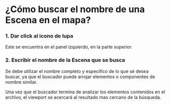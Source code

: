 # ¿Cómo buscar el nombre de una Escena en el mapa?

### 1. Dar click al icono de lupa

Este se encuentra en el panel izquierdo, en la parte superior.

### 2. Escribir el nombre de la Escena que se busca

Se debe utilizar el nombre completo y específico de lo que sé desea buscar, ya que el buscador puede arrojar elementos o componentes de nombre similar.

Una vez que el buscador termina de analizar los elementos contenidos en el archivo, el viewport se acercará al resultado mas cercano de la búsqueda.
